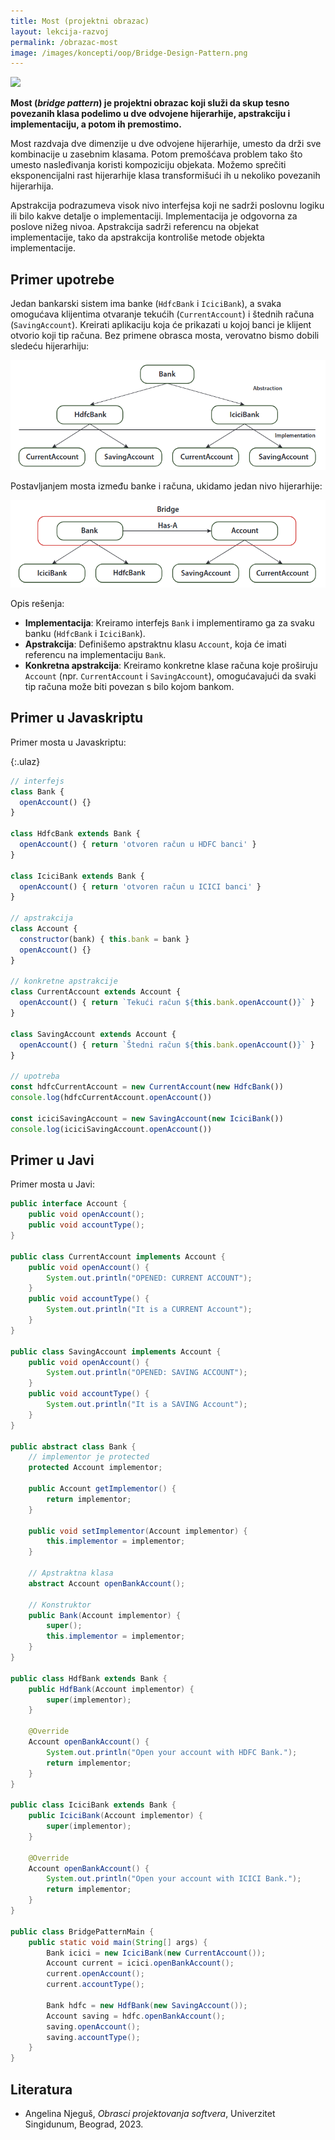 ```yaml
---
title: Most (projektni obrazac)
layout: lekcija-razvoj
permalink: /obrazac-most
image: /images/koncepti/oop/Bridge-Design-Pattern.png
---
```


![]({{page.image}})

**Most (*bridge pattern*) je projektni obrazac koji služi da skup tesno povezanih klasa podelimo u dve odvojene hijerarhije, apstrakciju i implementaciju, a potom ih premostimo.**

Most razdvaja dve dimenzije u dve odvojene hijerarhije, umesto da drži sve kombinacije u zasebnim klasama. Potom premošćava problem tako što umesto nasleđivanja koristi kompoziciju objekata. Možemo sprečiti eksponencijalni rast hijerarhije klasa transformišući ih u nekoliko povezanih hijerarhija. 

Apstrakcija podrazumeva visok nivo interfejsa koji ne sadrži poslovnu logiku ili bilo kakve detalje o implementaciji. Implementacija je odgovorna za poslove nižeg nivoa. Apstrakcija sadrži referencu na objekat implementacije, tako da apstrakcija kontroliše metode objekta implementacije. 

## Primer upotrebe

Jedan bankarski sistem ima banke (`HdfcBank` i `IciciBank`), a svaka omogućava klijentima otvaranje tekućih (`CurrentAccount`) i štednih računa (`SavingAccount`). Kreirati aplikaciju koja će prikazati u kojoj banci je klijent otvorio koji tip računa. Bez primene obrasca mosta, verovatno bismo dobili sledeću hijerarhiju:

![](/images/koncepti/oop/most-primer-1.png)

Postavljanjem mosta između banke i računa, ukidamo jedan nivo hijerarhije:

![](/images/koncepti/oop/most-primer-2.png)

Opis rešenja:
- **Implementacija**: Kreiramo interfejs `Bank` i implementiramo ga za svaku banku (`HdfcBank` i `IciciBank`).
- **Apstrakcija**: Definišemo apstraktnu klasu `Account`, koja će imati referencu na implementaciju `Bank`.
- **Konkretna apstrakcija**: Kreiramo konkretne klase računa koje proširuju `Account` (npr. `CurrentAccount` i `SavingAccount`), omogućavajući da svaki tip računa može biti povezan s bilo kojom bankom.

## Primer u Javaskriptu

Primer mosta u Javaskriptu:

{:.ulaz}
```js
// interfejs
class Bank {
  openAccount() {}
}

class HdfcBank extends Bank {
  openAccount() { return 'otvoren račun u HDFC banci' }
}

class IciciBank extends Bank {
  openAccount() { return 'otvoren račun u ICICI banci' }
}

// apstrakcija
class Account {
  constructor(bank) { this.bank = bank }
  openAccount() {}
}

// konkretne apstrakcije
class CurrentAccount extends Account {
  openAccount() { return `Tekući račun ${this.bank.openAccount()}` }
}

class SavingAccount extends Account {
  openAccount() { return `Štedni račun ${this.bank.openAccount()}` }
}

// upotreba
const hdfcCurrentAccount = new CurrentAccount(new HdfcBank())
console.log(hdfcCurrentAccount.openAccount())

const iciciSavingAccount = new SavingAccount(new IciciBank())
console.log(iciciSavingAccount.openAccount())
```

## Primer u Javi

Primer mosta u Javi:

```java
public interface Account {
    public void openAccount();
    public void accountType();
}

public class CurrentAccount implements Account {
    public void openAccount() {
        System.out.println("OPENED: CURRENT ACCOUNT");
    }
    public void accountType() {
        System.out.println("It is a CURRENT Account");
    }
}

public class SavingAccount implements Account {
    public void openAccount() {
        System.out.println("OPENED: SAVING ACCOUNT");
    }
    public void accountType() {
        System.out.println("It is a SAVING Account");
    }
}

public abstract class Bank {
    // implementor je protected
    protected Account implementor;

    public Account getImplementor() {
        return implementor;
    }

    public void setImplementor(Account implementor) {
        this.implementor = implementor;
    }

    // Apstraktna klasa
    abstract Account openBankAccount();

    // Konstruktor
    public Bank(Account implementor) {
        super();
        this.implementor = implementor;
    }
}

public class HdfBank extends Bank {
    public HdfBank(Account implementor) {
        super(implementor);
    }

    @Override
    Account openBankAccount() {
        System.out.println("Open your account with HDFC Bank.");
        return implementor;
    }
}

public class IciciBank extends Bank {
    public IciciBank(Account implementor) {
        super(implementor);
    }

    @Override
    Account openBankAccount() {
        System.out.println("Open your account with ICICI Bank.");
        return implementor;
    }
}

public class BridgePatternMain {
    public static void main(String[] args) {
        Bank icici = new IciciBank(new CurrentAccount());
        Account current = icici.openBankAccount();
        current.openAccount();
        current.accountType();

        Bank hdfc = new HdfBank(new SavingAccount());
        Account saving = hdfc.openBankAccount();
        saving.openAccount();
        saving.accountType();
    }
}
```

## Literatura
- Angelina Njeguš, *Obrasci projektovanja softvera*, Univerzitet Singidunum, Beograd, 2023.